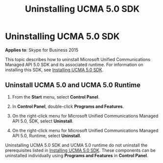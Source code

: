 ﻿---
title: Uninstalling UCMA 5.0 SDK
description: Describes how to uninstall Microsoft Unified Communications Managed API 5.0 SDK and its associated runtime.
TOCTitle: Uninstalling UCMA 5.0 SDK
ms:assetid: de5bff2f-0647-4584-9092-6b8e99815362
ms:mtpsurl: https://msdn.microsoft.com/library/Dn465971(v=office.16)
ms:contentKeyID: 65239783
ms.date: 07/27/2015
mtps_version: v=office.16
---

# Uninstalling UCMA 5.0 SDK

**Applies to**: Skype for Business 2015

This topic describes how to uninstall Microsoft Unified Communications Managed API 5.0 SDK and its associated runtime. For information on installing this SDK, see [Installing UCMA 5.0 SDK](installing-ucma-5-0-sdk.md).

## Uninstall UCMA 5.0 and UCMA 5.0 Runtime

1.  From the **Start** menu, select **Control Panel**.

2.  In **Control Panel**, double-click **Programs and Features**.

3.  On the right-click menu for Microsoft Unified Communications Managed API 5.0, SDK, select **Uninstall**.

4.  On the right-click menu for Microsoft Unified Communications Managed API 5.0, Runtime, select **Uninstall**.

Uninstalling UCMA 5.0 SDK and UCMA 5.0 runtime do not uninstall the prerequisites listed in [Installing UCMA 5.0 SDK](installing-ucma-5-0-sdk.md). These components can be uninstalled individually using **Programs and Features** in **Control Panel**.

